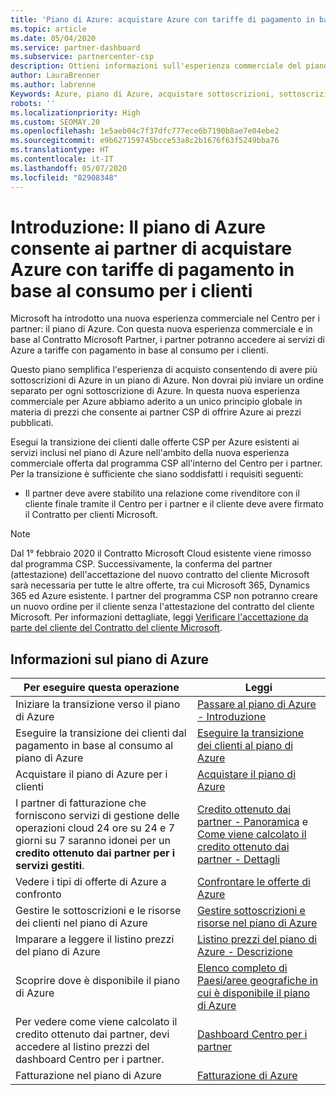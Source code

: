 ```yaml
---
title: 'Piano di Azure: acquistare Azure con tariffe di pagamento in base al consumo'
ms.topic: article
ms.date: 05/04/2020
ms.service: partner-dashboard
ms.subservice: partnercenter-csp
description: Ottieni informazioni sull'esperienza commerciale del piano di Azure per acquistare servizi di Azure con tariffe con pagamento in base al consumo per i clienti. Sono disponibili anche informazioni sui nuovi requisiti di sicurezza.
author: LauraBrenner
ms.author: labrenne
Keywords: Azure, piano di Azure, acquistare sottoscrizioni, sottoscrizioni
robots: ''
ms.localizationpriority: High
ms.custom: SEOMAY.20
ms.openlocfilehash: 1e5aeb04c7f37dfc777ece6b7190b8ae7e04ebe2
ms.sourcegitcommit: e9b627159745bcce53a8c2b1676f63f5249bba76
ms.translationtype: HT
ms.contentlocale: it-IT
ms.lasthandoff: 05/07/2020
ms.locfileid: "82908348"
---
```

# <a name="introduction-azure-plan-lets-partners-buy-azure-at-pay-as-you-go-rates-for-customers"></a>Introduzione: Il piano di Azure consente ai partner di acquistare Azure con tariffe di pagamento in base al consumo per i clienti

Microsoft ha introdotto una nuova esperienza commerciale nel Centro per i partner: il piano di Azure.  Con questa nuova esperienza commerciale e in base al Contratto Microsoft Partner, i partner potranno accedere ai servizi di Azure a tariffe con pagamento in base al consumo per i clienti.

Questo piano semplifica l'esperienza di acquisto consentendo di avere più sottoscrizioni di Azure in un piano di Azure. Non dovrai più inviare un ordine separato per ogni sottoscrizione di Azure. In questa nuova esperienza commerciale per Azure abbiamo aderito a un unico principio globale in materia di prezzi che consente ai partner CSP di offrire Azure ai prezzi pubblicati.

Esegui la transizione dei clienti dalle offerte CSP per Azure esistenti ai servizi inclusi nel piano di Azure nell'ambito della nuova esperienza commerciale offerta dal programma CSP all'interno del Centro per i partner. Per la transizione è sufficiente che siano soddisfatti i requisiti seguenti:

- Il partner deve avere stabilito una relazione come rivenditore con il cliente finale tramite il Centro per i partner e il cliente deve avere firmato il Contratto per clienti Microsoft.

>[!Note]
>Dal 1° febbraio 2020 il Contratto Microsoft Cloud esistente viene rimosso dal programma CSP. Successivamente, la conferma del partner (attestazione) dell'accettazione del nuovo contratto del cliente Microsoft sarà necessaria per tutte le altre offerte, tra cui Microsoft 365, Dynamics 365 ed Azure esistente. I partner del programma CSP non potranno creare un nuovo ordine per il cliente senza l'attestazione del contratto del cliente Microsoft. Per informazioni dettagliate, leggi [Verificare l'accettazione da parte del cliente del Contratto del cliente Microsoft](confirm-customer-agreement.md).


## <a name="learn-about-the-azure-plan"></a>Informazioni sul piano di Azure

|**Per eseguire questa operazione**   |**Leggi**   |
|------------------|---------------------|
|Iniziare la transizione verso il piano di Azure|[Passare al piano di Azure - Introduzione](azure-plan-get-started.md)
|Eseguire la transizione dei clienti dal pagamento in base al consumo al piano di Azure|[Eseguire la transizione dei clienti al piano di Azure](azure-plan-transition.md)|
|Acquistare il piano di Azure per i clienti|[Acquistare il piano di Azure](purchase-azure-plan.md)|
|I partner di fatturazione che forniscono servizi di gestione delle operazioni cloud 24 ore su 24 e 7 giorni su 7 saranno idonei per un **credito ottenuto dai partner per i servizi gestiti**.|[Credito ottenuto dai partner - Panoramica](partner-earned-credit.md) e [Come viene calcolato il credito ottenuto dai partner - Dettagli](partner-earned-credit-explanation.md)|
|Vedere i tipi di offerte di Azure a confronto|[Confrontare le offerte di Azure](compare-azure-offers.md)|
|Gestire le sottoscrizioni e le risorse dei clienti nel piano di Azure|[Gestire sottoscrizioni e risorse nel piano di Azure](azure-plan-manage.md)|
|Imparare a leggere il listino prezzi del piano di Azure   |[Listino prezzi del piano di Azure - Descrizione](azure-plan-price-list.md)|
|Scoprire dove è disponibile il piano di Azure|[Elenco completo di Paesi/aree geografiche in cui è disponibile il piano di Azure](https://query.prod.cms.rt.microsoft.com/cms/api/am/binary/RE3QN0x)
|Per vedere come viene calcolato il credito ottenuto dai partner, devi accedere al listino prezzi del dashboard Centro per i partner.|[Dashboard Centro per i partner](https://partner.microsoft.com/en-us/dashboard/home)|
|Fatturazione nel piano di Azure|[Fatturazione di Azure](azure-plan-billing.md)| 




